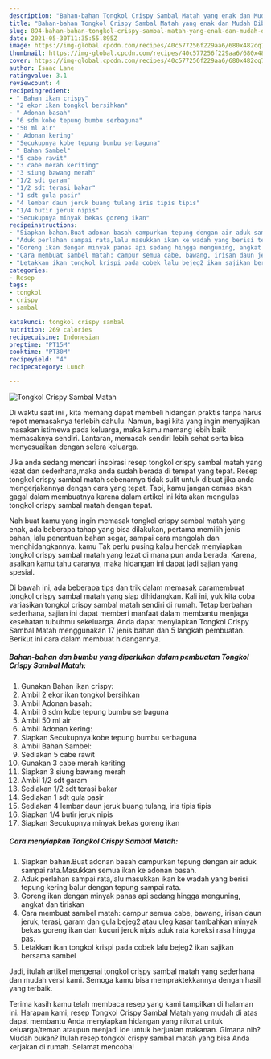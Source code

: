 ```yaml
---
description: "Bahan-bahan Tongkol Crispy Sambal Matah yang enak dan Mudah Dibuat"
title: "Bahan-bahan Tongkol Crispy Sambal Matah yang enak dan Mudah Dibuat"
slug: 894-bahan-bahan-tongkol-crispy-sambal-matah-yang-enak-dan-mudah-dibuat
date: 2021-05-30T11:35:55.895Z
image: https://img-global.cpcdn.com/recipes/40c577256f229aa6/680x482cq70/tongkol-crispy-sambal-matah-foto-resep-utama.jpg
thumbnail: https://img-global.cpcdn.com/recipes/40c577256f229aa6/680x482cq70/tongkol-crispy-sambal-matah-foto-resep-utama.jpg
cover: https://img-global.cpcdn.com/recipes/40c577256f229aa6/680x482cq70/tongkol-crispy-sambal-matah-foto-resep-utama.jpg
author: Isaac Lane
ratingvalue: 3.1
reviewcount: 4
recipeingredient:
- " Bahan ikan crispy"
- "2 ekor ikan tongkol bersihkan"
- " Adonan basah"
- "6 sdm kobe tepung bumbu serbaguna"
- "50 ml air"
- " Adonan kering"
- "Secukupnya kobe tepung bumbu serbaguna"
- " Bahan Sambel"
- "5 cabe rawit"
- "3 cabe merah keriting"
- "3 siung bawang merah"
- "1/2 sdt garam"
- "1/2 sdt terasi bakar"
- "1 sdt gula pasir"
- "4 lembar daun jeruk buang tulang iris tipis tipis"
- "1/4 butir jeruk nipis"
- "Secukupnya minyak bekas goreng ikan"
recipeinstructions:
- "Siapkan bahan.Buat adonan basah campurkan tepung dengan air aduk sampai rata.Masukkan semua ikan ke adonan basah."
- "Aduk perlahan sampai rata,lalu masukkan ikan ke wadah yang berisi tepung kering balur dengan tepung sampai rata."
- "Goreng ikan dengan minyak panas api sedang hingga menguning, angkat dan tiriskan"
- "Cara membuat sambel matah: campur semua cabe, bawang, irisan daun jeruk, terasi, garam dan gula bejeg2 atau uleg kasar tambahkan minyak bekas goreng ikan dan kucuri jeruk nipis aduk rata koreksi rasa hingga pas."
- "Letakkan ikan tongkol krispi pada cobek lalu bejeg2 ikan sajikan bersama sambel"
categories:
- Resep
tags:
- tongkol
- crispy
- sambal

katakunci: tongkol crispy sambal 
nutrition: 269 calories
recipecuisine: Indonesian
preptime: "PT15M"
cooktime: "PT30M"
recipeyield: "4"
recipecategory: Lunch

---
```



![Tongkol Crispy Sambal Matah](https://img-global.cpcdn.com/recipes/40c577256f229aa6/680x482cq70/tongkol-crispy-sambal-matah-foto-resep-utama.jpg)

Di waktu  saat ini , kita memang dapat membeli hidangan praktis tanpa harus repot memasaknya terlebih dahulu. Namun, bagi kita yang ingin menyajikan masakan istimewa pada keluarga, maka kamu memang lebih baik memasaknya sendiri. Lantaran, memasak sendiri lebih sehat serta bisa menyesuaikan dengan selera keluarga.

Jika anda sedang mencari inspirasi resep tongkol crispy sambal matah yang lezat dan sederhana,maka anda sudah berada di tempat yang tepat. Resep tongkol crispy sambal matah  sebenarnya tidak sulit untuk dibuat jika anda mengerjakannya dengan cara yang tepat. Tapi, kamu jangan cemas akan gagal dalam membuatnya 
karena dalam artikel ini kita akan mengulas tongkol crispy sambal matah dengan tepat.  



Nah buat kamu yang ingin memasak tongkol crispy sambal matah yang enak, ada beberapa tahap yang bisa dilakukan, pertama memilih jenis bahan, lalu penentuan bahan segar, sampai cara mengolah dan menghidangkannya. kamu Tak perlu pusing kalau hendak menyiapkan tongkol crispy sambal matah yang lezat di mana pun anda berada. Karena, asalkan kamu  tahu caranya, maka hidangan ini dapat jadi sajian yang spesial.

Di bawah ini, ada beberapa tips dan trik dalam memasak caramembuat tongkol crispy sambal matah yang siap dihidangkan. Kali ini, yuk kita coba variasikan tongkol crispy sambal matah sendiri di rumah. Tetap berbahan sederhana, sajian ini dapat memberi manfaat dalam membantu menjaga kesehatan tubuhmu sekeluarga. Anda dapat menyiapkan Tongkol Crispy Sambal Matah menggunakan 17 jenis bahan dan 5 langkah pembuatan. Berikut ini cara dalam membuat hidangannya.

<!--inarticleads1-->

##### Bahan-bahan dan bumbu yang diperlukan dalam pembuatan Tongkol Crispy Sambal Matah:

1. Gunakan  Bahan ikan crispy:
1. Ambil 2 ekor ikan tongkol bersihkan
1. Ambil  Adonan basah:
1. Ambil 6 sdm kobe tepung bumbu serbaguna
1. Ambil 50 ml air
1. Ambil  Adonan kering:
1. Siapkan Secukupnya kobe tepung bumbu serbaguna
1. Ambil  Bahan Sambel:
1. Sediakan 5 cabe rawit
1. Gunakan 3 cabe merah keriting
1. Siapkan 3 siung bawang merah
1. Ambil 1/2 sdt garam
1. Sediakan 1/2 sdt terasi bakar
1. Sediakan 1 sdt gula pasir
1. Sediakan 4 lembar daun jeruk buang tulang, iris tipis tipis
1. Siapkan 1/4 butir jeruk nipis
1. Siapkan Secukupnya minyak bekas goreng ikan




<!--inarticleads2-->

##### Cara menyiapkan Tongkol Crispy Sambal Matah:

1. Siapkan bahan.Buat adonan basah campurkan tepung dengan air aduk sampai rata.Masukkan semua ikan ke adonan basah.
1. Aduk perlahan sampai rata,lalu masukkan ikan ke wadah yang berisi tepung kering balur dengan tepung sampai rata.
1. Goreng ikan dengan minyak panas api sedang hingga menguning, angkat dan tiriskan
1. Cara membuat sambel matah: campur semua cabe, bawang, irisan daun jeruk, terasi, garam dan gula bejeg2 atau uleg kasar tambahkan minyak bekas goreng ikan dan kucuri jeruk nipis aduk rata koreksi rasa hingga pas.
1. Letakkan ikan tongkol krispi pada cobek lalu bejeg2 ikan sajikan bersama sambel




Jadi, itulah artikel mengenai  tongkol crispy sambal matah  yang sederhana dan mudah versi kami. Semoga kamu bisa mempraktekkannya dengan hasil yang terbaik. 

Terima kasih kamu telah membaca resep yang kami tampilkan di halaman ini. Harapan kami, resep  Tongkol Crispy Sambal Matah yang mudah di atas dapat membantu Anda menyiapkan hidangan yang nikmat untuk keluarga/teman ataupun menjadi ide untuk berjualan makanan. Gimana nih? Mudah bukan? Itulah resep tongkol crispy sambal matah yang bisa Anda kerjakan di rumah. Selamat mencoba!


